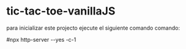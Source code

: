 # tic-tac-toe-vanillaJS

para inicializar este projecto ejecute el siguiente comando comando:

#npx http-server --yes -c-1
